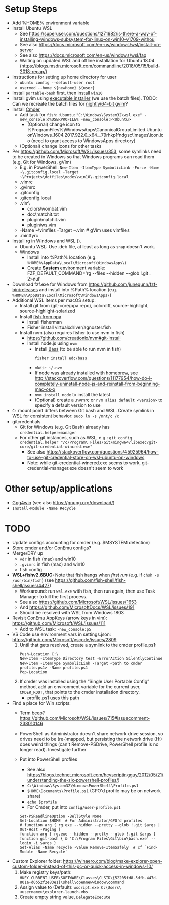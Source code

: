 # Setup Steps
* Add %HOME% environment variable
* Install Ubuntu WSL
	* See https://superuser.com/questions/1271682/is-there-a-way-of-installing-windows-subsystem-for-linux-on-win10-v1709-withou
	* See also https://docs.microsoft.com/en-us/windows/wsl/install-on-server
	* See also https://docs.microsoft.com/en-us/windows/wsl/faq
	* Waiting on updated WSL and offline installation for Ubuntu 18.04 (https://blogs.msdn.microsoft.com/commandline/2018/05/15/build-2018-recap/)
* Instructions for setting up home directory for user
	* `ubuntu config --default-user root`
	* `usermod --home ${newHome} ${user}`
* Install `portable-bash` first, then install `win10`
* Install gvim using [executable installer](https://www.vim.org/download.php#pc) (we use the batch files). TODO: Can we recreate the batch files for [nightly/64-bit gvim](https://github.com/vim/vim-win32-installer)?
* Install [Cmder](http://cmder.net/)
	* Add task for `fish::Ubuntu`: `"C:\Windows\System32\wsl.exe" -new_console:d%USERPROFILE% -new_console:P<Ubuntu>`
		* (Optional) change icon to %ProgramFiles%\WindowsApps\CanonicalGroupLimited.UbuntuonWindows_1604.2017.922.0_x64__79rhkp1fndgsc\images\icon.ico (need to grant access to WindowsApps directory)
	* (Optional) change icons for other tasks
* Per https://github.com/Microsoft/WSL/issues/353, some symlinks need to be created in Windows so that Windows programs can read them (e.g. Git for Windows, gVim)
	* E.g. in PowerShell: `New-Item -ItemType SymbolicLink -Force -Name ~\.gitconfig.local -Target ~\Projects\dotfiles\modes\win10\.gitconfig.local`
	* .vimrc
	* .gvimrc
	* .gitconfig
	* .gitconfig.local
	* .vim\
		* colors\wombat.vim
		* doc\matchit.txt
		* plugin\matchit.vim
		* plugin\ws.vim
	* -Name ~\vimfiles -Target ~\.vim  # gVim uses vimfiles
	* .minttyrc
* Install [rg](https://github.com/BurntSushi/ripgrep#installation) in Windows and WSL ().
	* Ubuntu WSL: Use .deb file, at least as long as `snap` doesn't work.
	* Windows
		* Install into %Path% location (e.g. `%HOME%\AppData\Local\Microsoft\WindowsApps\`)
		* Create **System** environment variable: FZF_DEFAULT_COMMAND='rg --files --hidden --glob !.git . 2>nul'
* Download fzf.exe for Windows from https://github.com/junegunn/fzf-bin/releases and install into %Path% location (e.g. `%HOME%\AppData\Local\Microsoft\WindowsApps\`)
* Additional WSL items per macOS setup:
	* Install git from (git-core/ppa repo), colordiff, source-highlight, source-highlight-solarized
	* Install [fish from ppa](https://launchpad.net/~fish-shell/+archive/ubuntu/release-2)
		* Install fisherman
		* Fisher install virtualxdriver/agnoster.fish
	* Install nvm (also requires fisher to use nvm in fish)
		* https://github.com/creationix/nvm#git-install
		* Install node.js using `nvm`
			* Install [Bass](https://github.com/edc/bass) (to be able to run nvm in fish)
				```
				fisher install edc/bass
				```
			* `mkdir ~/.nvm`
			* If node was already installed with homebrew, see http://stackoverflow.com/questions/11177954/how-do-i-completely-uninstall-node-js-and-reinstall-from-beginning-mac-os-x
			* `nvm install node` to install the latest
			* (Optional) create a .nvmrc or `nvm alias default <version>` to specify a default version to use
* `C:` mount point differs between Git bash and WSL. Create symlink in WSL for consistent behavior: `sudo ln -s /mnt/c /c`
* gitcredentials
	* Git for Windows (e.g. Git Bash) already has `credential.helper=manager`
	* For other git instances, such as WSL, e.g.: `git config credential.helper "/c/Program\ Files/Git/mingw64/libexec/git-core/git-credential-wincred.exe"`
		* See also https://stackoverflow.com/questions/45925964/how-to-use-git-credential-store-on-wsl-ubuntu-on-windows
		* Note: while git-credential-wincred.exe seems to work, git-credential-manager.exe doesn't seem to work

# Other setup/applications
* [Gpg4win](https://gpg4win.org/thanks-for-download.html) (see also https://gnupg.org/download/)
* `Install-Module -Name Recycle`

# TODO
* Update configs accounting for cmder (e.g. $MSYSTEM detection)
* Store cmder and/or ConEmu configs?
* Merge/DRY up
	* `vdr` in fish (mac) and win10
	* `.gvimrc` in fish (mac) and win10
	* fish config
* **WSL+fishv2.6BUG:** Note that fish hangs when *first run* (e.g. if `chsh -s /usr/bin/fish`) (see https://github.com/fish-shell/fish-shell/issues/4427)
	* Workaround: run `wsl.exe` with fish, then run again, then use Task Manager to kill the first process.
	* See also https://github.com/Microsoft/WSL/issues/1653
	* And https://github.com/MicrosoftDocs/WSL/issues/191
	* Should be resolved with WSL from Windows 1803
* Revisit ConEmu AppKeys (arrow keys in vim): https://github.com/Microsoft/WSL/issues/111
	* Add to WSL task: `-new_console:p5`
* VS Code use environment vars in settings.json: https://github.com/Microsoft/vscode/issues/2809
	1. Until that gets resolved, create a symlink to the cmder profile.ps1:
		```
		Push-Location C:\
		New-Item -ItemType Directory test -ErrorAction SilentlyContinue
		New-Item -ItemType SymbolicLink -Target <path to cmder profile.ps1> -Name profile.ps1
		Pop-Location
		```
	1. If cmder was installed using the “Single User Portable Config” method, add an environment variable for the current user, `CMDER_ROOT`, that points to the cmder installation directory.
		* profile.ps1 uses this path
* Find a place for Win scripts:
	* Term beep? https://github.com/Microsoft/WSL/issues/715#issuecomment-238010146
	* PowerShell as Administrator doesn't share network drive session, so drives need to be (re-)mapped, but persisting the network drive (H:) does weird things (can't Remove-PSDrive, PowerShell profile is no longer read). Investigate further
	* Put into PowerShell profiles
		* See also https://blogs.technet.microsoft.com/heyscriptingguy/2012/05/21/understanding-the-six-powershell-profiles/)
		* `C:\Windows\System32\WindowsPowerShell\Profile.ps1`
		* `$HOME\Documents\Profile.ps1` (GPO'd profile may be on network share)
		* `echo $profile`
		* For Cmder, put into `config/user-profile.ps1`

		```
		Set-PSReadlineOption -BellStyle None
		Set-Location $HOME  # For Administrator/GPO'd profiles
		# function arg { rg.exe --hidden --pretty --glob !.git $args | Out-Host -Paging }
		function arg { rg.exe --hidden --pretty --glob !.git $args }
		function git-bash { & 'C:\Program Files\Git\bin\bash.exe' --login -i $args }
		Set-Alias -Name recycle -Value Remove-ItemSafely  # cf `Find-Module -Name Recycle`
		```
* Custom Explorer folder: https://winaero.com/blog/make-explorer-open-custom-folder-instead-of-this-pc-or-quick-access-in-windows-10/
	1. Make registry keys/path: `HKEY_CURRENT_USER\SOFTWARE\Classes\CLSID\{52205fd8-5dfb-447d-801a-d0b52f2e83e1}\shell\opennewwindow\command`
	1. Assign value to (Default): `wscript.exe C:\Users\<username>\explorer-launch.vbs`
	1. Create empty string value, `DelegateExecute`
